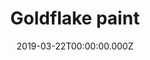 ---
title: Goldflake paint
date: 2019-03-22T00:00:00.000Z
summary: "Glacial and spacious, the track’s considered swell is mesmerising throughout, a reminder of her distinct talent and a captivating foundation to launch her brand new chapter."
image: https://www.goldflakepaint.co.uk/wp-content/uploads/2020/07/56.jpg
hyperlink: https://www.goldflakepaint.co.uk/alexia-avina-fit-into/
photography: alexia avina and miriam brellenthin
tags:
- press
---